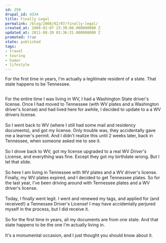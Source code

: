 ```yaml
---
id: 250
drupal_id: 4334
title: Finally Legal
permalink: /blog/2008/02/07/finally-legal/
created_at: 2008-02-07 23:39:00.000000000 Z
updated_at: 2011-08-20 03:36:31.000000000 Z
promoted: true
state: published
tags:
- travel
- touring
- humor
- lifestyle
---
```

For the first time in years, I'm actually a legitimate resident of a state. That state happens to be Tennessee.<div><br /></div><div>For the entire time I was living in WV, I had a Washington State driver's license. Once I had moved to Tennessee (with WV plates and a Washington driver's license) and had lived here for awhile, I decided to update to a a WV drivers license.</div><div><br /></div><div>So I went back to WV (where I still had some mail and residency documents), and got my license. Only trouble was, they accidentally gave me a learner's permit. And I didn't realize this until 2 weeks later, back in Tennessee, when someone asked me to see it.</div><div><br /></div><div>So I drove back to WV, got my license upgraded to a real WV <span class="Apple-style-span" style="font-style:italic;">Driver's</span> License, and everything was fine. Except they got my birthdate wrong. But I let that slide.</div><div><br /></div><div>So here I am living in Tennessee with WV plates and a WV driver's license. Finally, my WV plates expired, and I decided to get Tennessee plates. So for the last year, I've been driving around with Tennessee plates and a WV driver's license.<div><br /></div><div>Today, I finally went legit. I went and renewed my tags, and applied for (and received!) a Tennessee Driver's License! I may have accidentally perjured myself in the process, but I did receive it.</div><div><br /></div><div>So for the first time in years, all my documents are from one state. And that state happens to be the one I'm actually living in.</div><div><br /></div><div>It's a monumental occasion, and I just thought you should know about it.</div></div>
